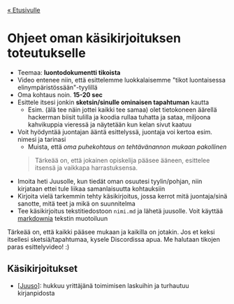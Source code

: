 [« Etusivulle](https://20tiko4.github.io/tiimiesittely/)

# Ohjeet oman käsikirjoituksen toteutukselle
- Teemaa: **luontodokumentti tikoista**
- Video entenee niin, että esittelemme luokkalaisemme "tikot luontaisessa elinympäristössään"-tyylillä
- Oma kohtaus noin. **15-20 sec**
- Esittele itsesi jonkin **sketsin/sinulle ominaisen tapahtuman** kautta
  - Esim. (älä tee näin jottei kaikki tee samaa) olet tietokoneen äärellä hackerman biisit tulilla ja koodia rullaa tuhatta ja sataa, miljoona kahvikuppia vieressä ja näytetään kun kelan sivut kaatuu
- Voit hyödyntää juontajan ääntä esittelyssä, juontaja voi kertoa esim. nimesi ja tarinasi
  - Muista, että *oma puhekohtaus on tehtävänannon mukaan pakollinen*
  > Tärkeää on, että jokainen opiskelija pääsee ääneen, esittelee itsensä ja vaikkapa harrastuksensa.
- Imoita heti Juusolle, kun tiedät oman osuutesi tyylin/pohjan, niin kirjataan ettei tule liikaa samanlaisuutta kohtauksiin
- Kirjoita vielä tarkemmin tehty käsikirjoitus, jossa kerrot mitä juontaja/sinä sanotte, mitä teet ja mikä on suunnitelma
- Tee käsikirjoitus tekstitiedostoon `nimi.md` ja lähetä juusolle. Voit käyttää [markdownia](https://www.markdownguide.org/cheat-sheet/) tekstin muotoiluun

Tärkeää on, että kaikki pääsee mukaan ja kaikilla on jotakin. Jos et keksi itsellesi sketsiä/tapahtumaa, kysele Discordissa apua. Me halutaan tikojen paras esittelyvideo! :) 


## Käsikirjoitukset
- [[Juuso]](https://20tiko4.github.io/tiimiesittely/scripts/juuso): hukkuu yrittäjänä toimimisen laskuihin ja turhautuu kirjanpidosta